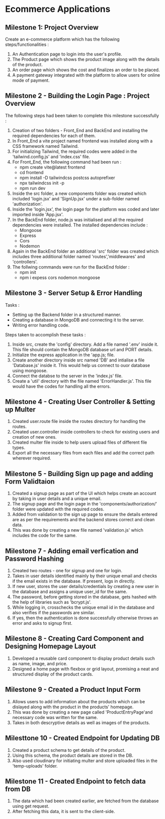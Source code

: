 # Ecommerce Applications

## Milestone 1: Project Overview
Create an e-commerce platform which has the following steps/functionalities :

1. An Authentication page to login into the user's profile.
2. The Product page which shows the product image along with the details of the product.
3. An order page which shows the cost and finalizes an order to be placed.
4. A payment gateway integrated with the platform to allow users for online mode of payment.

## Milestone 2 - Building the Login Page : Project Overview
The following steps had been taken to complete this milestone successfully :

1. Creation of two folders - Front_End and BackEnd and installing the required dependencies for each of them.
2. In Front_End a vite project named frontend was installed along with a CSS framework named Tailwind.
3. For initializing Tailwind, the required codes were added in the 'tailwind.config.js' and 'index.css' file.
4. For Front_End, the following command had been run :
    * npm create vite@latest frontend
    * cd frontend
    * npm install -D tailwindcss postcss autoprefixer
    * npx tailwindcss init -p
    * npm run dev
5. Inside the src folder, a new components folder was created which included 'login.jsx' and 'SignUp.jsx' under a sub-folder named 'authorization'.
6. Inside the 'login.jsx', the login page for the platform was coded and later imported inside 'App.jsx'.
7. In the BackEnd folder, node.js was initialised and all the required dependencies were installed. The installed dependencies include :
    * Mongoose
    * Express
    * Cors
    * Nodemon
8. Again in the BackEnd folder an additional 'src' folder was created which includes three additional folder named 'routes','middlewares' and 'controllers'.
9. The follwing commands were run for the BackEnd folder :
    * npm init
    * npm i expess cors nodemon mongoose

## Milestone 3 - Server Setup & Error Handling
Tasks :
* Setting up the Backend folder in a structured manner.
* Creating a database in MongoDB and connecting it to the server.
* Writing error handling code.

Steps taken to accomplish these tasks :
1. Inside src, create the 'config' directory. Add a file named '.env' inside it. This file should contain the MongoDB database url and PORT details.
2. Initialize the express application in the 'app.js; file.
3. Create another directory inside src named 'DB' and intialise a file 'Database.js' inside it. This would help us connect to ouor database using mongoose.
4.  Connect the databse to the server in the 'index.js' file.
5. Create a 'util' directory with the file named 'ErrorHandler.js'. This file would have the codes for handling all the errors.
   
## Milestone 4 - Creating User Controller & Setting up Multer
1. Created user.route file inside the routes directory for handling the routes.
2. Created user.controller inside controllers to check for existing users and creation of new ones.
3. Created multer file inside to help users upload files of different file types.
4. Export all the necessary files from each files and add the correct path wherever required.

## Milestone 5 - Building Sign up page and adding Form Validtaion
1. Created a signup page as part of the UI which helps create an account by taking in user details and a unique email.
2. The signup page and the login page in the 'components/authorization/' folder were updated with the required codes.
3. Added from validation to the sign up page to ensure the details entered are as per the requirements and the backend stores correct and clean data.
4. This was done by creating a new file named 'validation.js' which includes the code for the same.

## Milestone 7 - Adding email verfication and Password Hashing
1. Created two routes - one for signup and one for login.
2. Takes in user details identified mainly by their unique email and checks if the email exists in the database. If present, logs in directly.
3. If new user, stores the user details/credentials by creating a new user in the database and assigns a unique user_id for the same.
4. The password, before getting stored in the database, gets hashed with the help of libraries such as 'bcrypt.js'.
5. While logging in, crosschecks the unique email id in the database and also verifies if the passwords are similar.
6. If yes, then the authentication is done successfully otherwise throws an error and asks to signup first.

## Milestone 8 - Creating Card Component and Designing Homepage Layout
1. Developed a reusable card component to display product details such as name, image, and price. 
2. Designed a home page with flexbox or grid layout, promising a neat and structured display of the product cards.

## Milestone 9 - Created a Product Input Form
1. Allows users to add information about the products which can be dislayed along with the product in the products' homepage.
2. This was done by creating a new page called 'ProductEntryPage'and necessary code was written for the same.
2. Takes in both descryptive details as well as images of the products.

## Milesttone 10 - Created Endpoint for Updating DB
1. Created a product schema to get details of the product.
2. Using this schema, the product details are stored in the DB.
3. Also used cloudinary for initiating multer and store uploaded files in the 'temp-uploads' folder.

## Milestone 11 - Created Endpoint to fetch data from DB
1. The data which had been created earlier, are fetched from the database using get request.
2. After fetching this data, it is sent to the client-side.